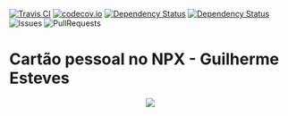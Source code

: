 [![Travis CI](https://travis-ci.org/guilhermesteves/guilhermesteves.svg?branch=master)](https://travis-ci.org/guilhermesteves/guilhermesteves)
[![codecov.io](https://codecov.io/github/guilhermesteves/guilhermesteves/coverage.svg?branch=master)](https://codecov.io/github/guilhermesteves/guilhermesteves?branch=master)
[![Dependency Status](https://david-dm.org/guilhermesteves/guilhermesteves.svg)](https://david-dm.org/guilhermesteves/guilhermesteves/master)
[![Dependency Status](https://david-dm.org/guilhermesteves/guilhermesteves/dev-status.svg)](https://david-dm.org/guilhermesteves/guilhermesteves/master#info=devDependencies)
![Issues](https://img.shields.io/github/issues/guilhermesteves/guilhermesteves.svg)
![PullRequests](https://img.shields.io/github/issues-pr/guilhermesteves/guilhermesteves.svg)

# Cartão pessoal no NPX - Guilherme Esteves

<p align="center">
  <img src="https://i.imgsafe.org/94/94baf7bcd1.png"/>  
</p>

